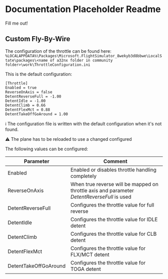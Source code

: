 # Documentation Placeholder Readme

Fill me out!

## Custom Fly-By-Wire

The configuration of the throttle can be found here:
`%LOCALAPPDATA%\Packages\Microsoft.FlightSimulator_8wekyb3d8bbwe\LocalState\packages\<name of a32nx folder in community folder>\work\ThrottleConfiguration.ini`

This is the default configuration:
```
[Throttle]
Enabled = true
ReverseOnAxis = false
DetentReverseFull = -1.00
DetentIdle = -1.00
DetentClimb = 0.66
DetentFlexMct = 0.88
DetentTakeOffGoAround = 1.00
```

ℹ️ The configuration file is written with the default configuration when it's not found.

⚠️ The plane has to be reloaded to use a changed configured

The following values can be configured:

| Parameter|Comment|
|----------|-------------|
| Enabled |  Enabled or disables throttle handling completely |
| ReverseOnAxis | When true reverse will be mapped on throttle axis and parameter *DetentReverseFull* is used  |
| DetentReverseFull | Configures the throttle value for full reverse |
| DetentIdle | Configures the throttle value for IDLE detent |
| DetentClimb | Configures the throttle value for CLB detent |
| DetentFlexMct | Configures the throttle value for FLX/MCT detent |
| DetentTakeOffGoAround | Configures the throttle value for TOGA detent |
